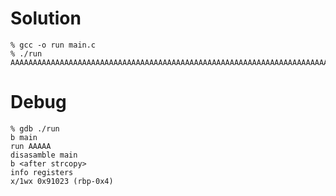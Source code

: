 # Solution

```
% gcc -o run main.c
% ./run AAAAAAAAAAAAAAAAAAAAAAAAAAAAAAAAAAAAAAAAAAAAAAAAAAAAAAAAAAAAAAAAAAAAAAAAAAAAbYlI
```

# Debug

```
% gdb ./run
b main
run AAAAA
disasamble main
b <after strcopy>
info registers
x/1wx 0x91023 (rbp-0x4)
```
